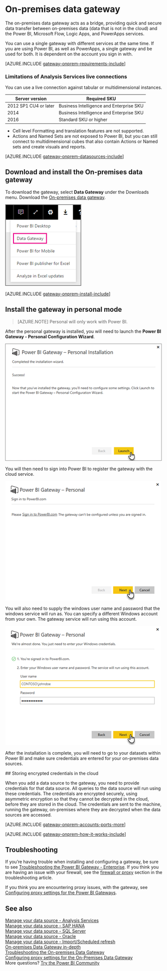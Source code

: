 <properties
pageTitle="On-premises data gateway"
description="This is an overview of the On-premises data gateway for Power BI. You can use this gateway to work with DirectQuery data sources. You can also use this gateway to refresh cloud datasets with on-premises data."
services="powerbi"
documentationCenter=""
authors="guyinacube"
manager="mblythe"
backup=""
editor=""
tags=""
qualityFocus="no"
qualityDate=""/>

<tags
ms.service="powerbi"
ms.devlang="NA"
ms.topic="article"
ms.tgt_pltfrm="na"
ms.workload="powerbi"
ms.date="10/01/2016"
ms.author="asaxton"/>
# On-premises data gateway

The on-premises data gateway acts as a bridge, providing quick and secure data transfer between on-premises data (data that is not in the cloud) and the Power BI, Microsoft Flow, Logic Apps, and PowerApps services.

You can use a single gateway with different services at the same time. If you are using Power BI, as well as PowerApps, a single gateway and be used for both. It is dependent on the account you sign in with.

<!-- Shared Requirements Include -->
[AZURE.INCLUDE [gateway-onprem-requirements-include](../includes/gateway-onprem-requirements-include.md)]

### Limitations of Analysis Services live connections

You can use a live connection against tabular or multidimensional instances.

|**Server version**|**Required SKU**|
|---|---|
|2012 SP1 CU4 or later|Business Intelligence and Enterprise SKU|
|2014|Business Intelligence and Enterprise SKU|
|2016|Standard SKU or higher|

- Cell level Formatting and translation features are not supported.
- Actions and Named Sets are not exposed to Power BI, but you can still connect to multidimensional cubes that also contain Actions or Named sets and create visuals and reports.

<!-- Shared Install steps Include -->
[AZURE.INCLUDE [gateway-onprem-datasources-include](../includes/gateway-onprem-datasources-include.md)]
 
## Download and install the On-premises data gateway

To download the gateway, select **Data Gateway** under the Downloads menu. Download the [On-premises data gateway](http://go.microsoft.com/fwlink/?LinkID=820925).

![](media/powerbi-gateway-onprem/powerbi-download-data-gateway.png)

<!-- Shared Install steps Include -->
[AZURE.INCLUDE [gateway-onprem-install-include](../includes/gateway-onprem-install-include.md)]

## Install the gateway in personal mode 

> [AZURE.NOTE] Personal will only work with Power BI.

After the personal gateway is installed, you will need to launch the **Power BI Gateway - Personal Configuration Wizard**.

![](media/powerbi-gateway-onprem/personal-gateway-launch-configuration.png)

You will then need to sign into Power BI to register the gateway with the cloud service.

![](media/powerbi-gateway-onprem/personal-gateway-signin.png)

You will also need to supply the windows user name and password that the windows service will run as. You can specify a different Windows account from your own. The gateway service will run using this account.

![](media/powerbi-gateway-onprem/personal-gateway-windows-service.png)

After the installation is complete, you will need to go to your datasets within Power BI and make sure credentials are entered for your on-premises data sources.

<a name="credentials">
## Storing encrypted credentials in the cloud

When you add a data source to the gateway, you need to provide credentials for that data source. All queries to the data source will run using these credentials. The credentials are encrypted securely, using asymmetric encryption so that they cannot be decrypted in the cloud, before they are stored in the cloud. The credentials are sent to the machine, running the gateway, on-premises where they are decrypted when the data sources are accessed.

<!-- Account and Port information -->
[AZURE.INCLUDE [gateway-onprem-accounts-ports-more](../includes/gateway-onprem-accounts-ports-more.md)]

<!-- How the gateway works -->
[AZURE.INCLUDE [gateway-onprem-how-it-works-include](../includes/gateway-onprem-how-it-works-include.md)]

## Troubleshooting

If you’re having trouble when installing and configuring a gateway, be sure to see [Troubleshooting the Power BI Gateway - Enterprise](powerbi-gateway-enterprise-tshoot.md). If you think you are having an issue with your firewall, see the [firewall or proxy](powerbi-gateway-enterprise-tshoot.md#firewall-or-proxy) section in the troubleshooting article.

If you think you are encountering proxy issues, with the gateway, see [Configuring proxy settings for the Power BI Gateways](powerbi-gateway-proxy.md).

## See also

[Manage your data source - Analysis Services](powerbi-gateway-enterprise-manage-ssas.md)  
[Manage your data source - SAP HANA](powerbi-gateway-enterprise-manage-sap.md)  
[Manage your data source - SQL Server](powerbi-gateway-enterprise-manage-sql.md)  
[Manage your data source - Oracle](powerbi-gateway-onprem-manage-oracle.md)  
[Manage your data source - Import/Scheduled refresh](powerbi-gateway-enterprise-manage-scheduled-refresh.md)  
[On-premises Data Gateway in-depth](powerbi-gateway-onprem-indepth.md)  
[Troubleshooting the On-premises Data Gateway](powerbi-gateway-onprem-tshoot.md)  
[Configuring proxy settings for the On-Premises Data Gateway](powerbi-gateway-proxy.md)  
More questions? [Try the Power BI Community](http://community.powerbi.com/)
